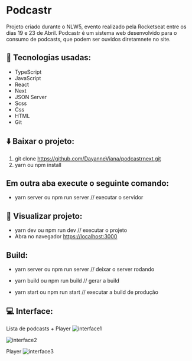 # Podcastr
Projeto criado durante o NLW5, evento realizado pela Rocketseat entre os dias 19 e 23 de Abril.
Podcastr é um sistema web desenvolvido para o consumo de podcasts, que podem ser ouvidos diretamnete no site.

## 🚀 Tecnologias usadas:
- TypeScript
- JavaScript
- React
- Next
- JSON Server
- Scss
- Css
- HTML
- Git

## ⬇️ Baixar o projeto:
1. git clone https://github.com/DayanneViana/podcastrnext.git
2. yarn ou npm install

## Em outra aba execute o seguinte comando:
- yarn server ou npm run server // executar o servidor
  
## 👀 Visualizar projeto:
- yarn dev ou npm run dev // executar o projeto
- Abra no navegador [https://localhost:3000](https://localhost:3000)

## Build:

- yarn server ou npm run server // deixar o server rodando
  
- yarn build ou npm run build // gerar a build
  
- yarn start ou npm run start // executar a build de produção

## 💻 Interface:

Lista de podcasts + Player
![interface1](https://user-images.githubusercontent.com/69702472/116289140-9a2cd980-a768-11eb-8525-823a09054b8d.png)

![interface2](https://user-images.githubusercontent.com/69702472/116292138-bda55380-a76b-11eb-9941-5c4ca2d57a42.png)

Player
![interface3](https://user-images.githubusercontent.com/69702472/116292179-c9911580-a76b-11eb-9fb4-3b459d975da7.png)
